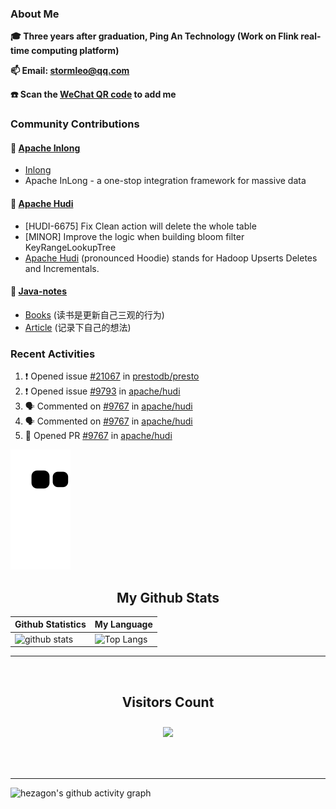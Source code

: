 
### About Me

**🎓 Three years after graduation, Ping An Technology (Work on Flink real-time computing platform)**

**📫 Email: stormleo@qq.com**

**☎️ Scan the [WeChat QR code](https://github.com/leosanqing/leosanqing/blob/master/img/WechatIMG216.jpeg) to add me**

### Community Contributions

#### 🚀 [Apache Inlong](https://github.com/apache/inlong)

- [Inlong](https://inlong.apache.org)
- Apache InLong - a one-stop integration framework for massive data

#### 🚀 [Apache Hudi](https://github.com/apache/hudi)

- [HUDI-6675] Fix Clean action will delete the whole table
- [MINOR] Improve the logic when building bloom filter KeyRangeLookupTree
- [Apache Hudi](https://hudi.apache.org) (pronounced Hoodie) stands for Hadoop Upserts Deletes and Incrementals.

#### 🚀 [Java-notes](https://github.com/leosanqing/Java-Notes)
- [Books](https://github.com/leosanqing/Java-Notes/tree/master/books) (读书是更新自己三观的行为)
- [Article](https://github.com/leosanqing/thoughtful-article) (记录下自己的想法)
### Recent Activities
<!--START_SECTION:activity-->
1. ❗ Opened issue [#21067](https://github.com/prestodb/presto/issues/21067) in [prestodb/presto](https://github.com/prestodb/presto)
2. ❗ Opened issue [#9793](https://github.com/apache/hudi/issues/9793) in [apache/hudi](https://github.com/apache/hudi)
3. 🗣 Commented on [#9767](https://github.com/apache/hudi/pull/9767#issuecomment-1733477983) in [apache/hudi](https://github.com/apache/hudi)
4. 🗣 Commented on [#9767](https://github.com/apache/hudi/pull/9767#issuecomment-1730737948) in [apache/hudi](https://github.com/apache/hudi)
5. 💪 Opened PR [#9767](https://github.com/apache/hudi/pull/9767) in [apache/hudi](https://github.com/apache/hudi)
<!--END_SECTION:activity-->

![github contribution grid snake animation](https://raw.githubusercontent.com/leosanqing/leosanqing/output/github-contribution-grid-snake.svg)

<!-- START NEW SECTION -->
<p align="center">
 <h2 align="center">My Github Stats</h2>

| Github Statistics                                                                                           | My Language                                                                                                                 |
| ----------------------------------------------------------------------------------------------------------- | --------------------------------------------------------------------------------------------------------------------------- |
| ![github stats](https://github-readme-stats.vercel.app/api?username=leosanqing&theme=radical&show_icons=true) | ![Top Langs](https://github-readme-stats.vercel.app/api/top-langs/?username=leosanqing&hide=TeX&layout=compact&theme=dark) |

<hr>

<div align="center">
<br><h2 align="centre"><b>Visitors Count</b></p>  
<p align="center"><img align="center" src="https://profile-counter.glitch.me/{leosanqing}/count.svg" /></p> 
<br></div>

<hr>

![hezagon's github activity graph](https://activity-graph.herokuapp.com/graph?username=leosanqing&theme=react-dark)

